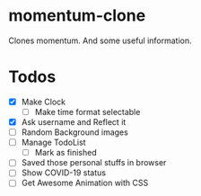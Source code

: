 # momentum-clone
Clones momentum. And some useful information.

# Todos
- [X] Make Clock
    - [ ] Make time format selectable
- [X] Ask username and Reflect it
- [ ] Random Background images
- [ ] Manage TodoList
	- [ ] Mark as finished
- [ ] Saved those personal stuffs in browser
- [ ] Show COVID-19 status
- [ ] Get Awesome Animation with CSS